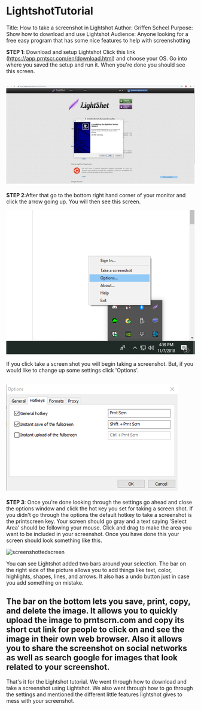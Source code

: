 # LightshotTutorial
Title: How to take a screenshot in Lightshot
Author: Griffen Scheel
Purpose: Show how to download and use Lightshot
Audience: Anyone looking for a free easy program that has some nice features to help with screenshotting

**STEP 1**: Download and setup Lightshot
Click this link (https://app.prntscr.com/en/download.html) and choose your OS.
Go into where you saved the setup and run it. When you're done you should see this screen.

![finishscreen](https://github.com/GriffenScheel/LightshotTutorial/blob/master/Screenshot_1.png?raw=true)
---

**STEP 2**:After that go to the bottom right hand corner of your monitor and click the arrow going up.
You will then see this screen.

![optionsscreen](https://github.com/GriffenScheel/LightshotTutorial/blob/master/Screenshot_3.png?raw=true)

If you click take a screen shot you will begin taking a screenshot. But, if you would like to change up some settings click 'Options'.

![hotkeys](https://github.com/GriffenScheel/LightshotTutorial/blob/master/Screenshot_5.png?raw=true)
---
**STEP 3**: Once you're done looking through the settings go ahead and close the options window and click the hot key you set for taking a screen shot. If you didn't go through the options the default hotkey to take a screenshot is the printscreen key.
Your screen should go gray and a text saying 'Select Area' should be following your mouse. Click and drag to make the area you want to be included in your screenshot. Once you have done this your screen should look something like this.

![screenshottedscreen](https://static.filehorse.com/screenshots/imaging-and-digital-photo/lightshot-screenshot-01.jpg)

You can see Lightshot added two bars around your selection. 
The bar on the right side of the picture allows you to add things like text, color, highlights, shapes, lines, and arrows.
It also has a undo button just in case you add something on mistake. 

The bar on the bottom lets you save, print, copy, and delete the image. It allows you to quickly upload the image to prntscrn.com and copy its short cut link for people to click on and see the image in their own web browser. 
Also it allows you to share the screenshot on social networks as well as search google for images that look related to your screenshot.
---
That's it for the Lightshot tutorial. We went through how to download and take a screenshot using Lightshot. We also went through how to go through the settings and mentioned the different little features lightshot gives to mess with your screenshot. 



      

       
      
   


